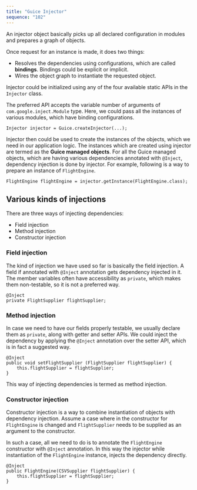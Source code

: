 ```yaml
---
title: "Guice Injector"
sequence: "102"
---
```


An injector object basically picks up all declared configuration in modules and prepares a graph of objects.  

Once request for an instance is made, it does two things:

- Resolves the dependencies using configurations, which are called **bindings**.
  Bindings could be explicit or implicit.
- Wires the object graph to instantiate the requested object.

Injector could be initialized using any of the four available static APIs in the `Injector` class.

The preferred API accepts the variable number of arguments of `com.google.inject.Module` type.
Here, we could pass all the instances of various modules, which have binding configurations.

```text
Injector injector = Guice.createInjector(...);
```

Injector then could be used to create the instances of the objects, which we need in our application logic.
The instances which are created using injector are termed as the **Guice managed objects**.
For all the Guice managed objects, which are having various dependencies annotated with `@Inject`,
dependency injection is done by injector.
For example, following is a way to prepare an instance of `FlightEngine`.

```text
FlightEngine flightEngine = injector.getInstance(FlightEngine.class);
```

## Various kinds of injections

There are three ways of injecting dependencies:

- Field injection
- Method injection
- Constructor injection

### Field injection

The kind of injection we have used so far is basically the field injection.
A field if annotated with `@Inject` annotation gets dependency injected in it.
The member variables often have accessibility as `private`,
which makes them non-testable, so it is not a preferred way.

```text
@Inject 
private FlightSupplier flightSupplier;
```

### Method injection

In case we need to have our fields properly testable,
we usually declare them as `private`, along with getter and setter APIs.
We could inject the dependency by applying the `@Inject` annotation over the setter API,
which is in fact a suggested way.

```text
@Inject
public void setFlightSupplier (FlightSupplier flightSupplier) {
    this.flightSupplier = flightSupplier;
}
```

This way of injecting dependencies is termed as method injection.

### Constructor injection

Constructor injection is a way to combine instantiation of objects with dependency injection.
Assume a case where in the constructor for `FlightEngine` is changed and
`FlightSupplier` needs to be supplied as an argument to the constructor.

In such a case, all we need to do is to annotate the `FlightEngine` constructor with `@Inject` annotation.
In this way the injector while instantiation of the `FlightEngine` instance, injects the dependency directly.

```text
@Inject
public FlightEngine(CSVSupplier flightSupplier) {
    this.flightSupplier = flightSupplier;
}
```


